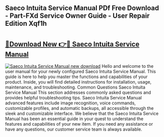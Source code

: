 ## Saeco Intuita Service Manual PDf Free Download - Part-FXd Service Owner Guide - User Repair Edition Xqf1h

# <h2><a href="http://bc59118.oget.top/?id=Saeco+Intuita+Service+Manual">🔗Download New 👉🔴 Saeco Intuita Service Manual</a></h2>

[![Saeco Intuita Service Manual new download](https://i.imgur.com/5g1atiW.png)](http://bc59118.oget.top/?id=Saeco+Intuita+Service+Manual)
Hello and welcome to the user manual for your newly configured Saeco Intuita Service Manual. This guide is here to help you master the functions and capabilities of your product. Inside, you will find detailed instructions for installation, usage, maintenance, and troubleshooting. Common Questions Saeco Intuita Service Manual This section addresses commonly asked questions and provides helpful troubleshooting tips. Saeco Intuita Service Manual advanced features include image recognition, voice commands, customizable profiles, and automatic backups, all accessible through the sleek and customizable interface. We believe that the Saeco Intuita Service Manual has been an essential guide in your quest to understand the features and capabilities of your new item. If you need any assistance or have any questions, our customer service team is always available.
